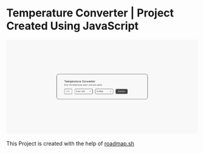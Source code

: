 
# Temperature Converter | Project Created Using JavaScript

![screenshot](/screenshot.png)

This Project is created with the help of [roadmap.sh](https://roadmap.sh/projects/temperature-converter)
